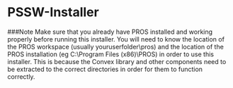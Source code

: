 # PSSW-Installer

###Note
Make sure that you already have PROS installed and working properly before running this installer. You will need to know the location of the PROS workspace (usually youruserfolder\pros) and the location of the PROS installation (eg C:\Program Files (x86)\PROS) in order to use this installer. This is because the Convex library and other components need to be extracted to the correct directories in order for them to function correctly. 
